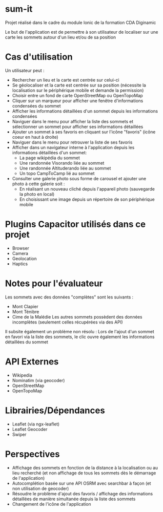 # sum-it
Projet réalisé dans le cadre du module Ionic de la formation CDA Diginamic

Le but de l'application est de permettre à son utilisateur de localiser sur une carte les sommets autour d'un lieu et/ou de sa position
# Cas d'utilisation
Un utilisateur peut :
 - Rechercher un lieu et la carte est centrée sur celui-ci
 - Se géolocaliser et la carte est centrée sur sa position (nécessite la localisation sur le périphérique mobile et demande la permission)
 - Choisir entre un fond de carte OpenStreetMap ou OpenTopoMap
 - Cliquer sur un marqueur pour afficher une fenêtre d'informations condensées du sommet
 - Afficher les informations détaillées d'un sommet depuis les informations condensées
 - Naviguer dans le menu pour afficher la liste des sommets et sélectionner un sommet pour afficher ses informations détaillées
 - Ajouter un sommet à ses favoris en cliquant sur l'icône "favoris" (icône coeur en haut à droite)
 - Naviguer dans le menu pour retrouver la liste de ses favoris
 - Afficher dans un navigateur interne à l'application depuis les informations détaillées d'un sommet:
    - La page wikipédia du sommet
    - Une randonnée Visorando liée au sommet
    - Une randonnée Altituderando liée au sommet
    - Un topo CampToCamp lié au sommet
 - Consulter une galerie photo sous forme de carousel et ajouter une photo à cette galerie soit :
    - En réalisant un nouveau cliché depuis l'appareil photo (sauvegarde la photo en local)
    - En choisissant une image depuis un répertoire de son périphérique mobile

# Plugins Capacitor utilisés dans ce projet
- Browser 
- Camera
- Geolocation
- Haptics

# Notes pour l'évaluateur
Les sommets avec des données "complètes" sont les suivants :
- Mont Clapier
- Mont Ténibre
- Cime de la Malédie
Les autres sommets possèdent des données incomplètes (seulement celles récupérées via des API)

Il subsite également un problème non résolu : Lors de l'ajout d'un sommet en favori via la liste des sommets, le clic ouvre également les informations détaillées du sommet

# API Externes
- Wikipedia
- Nominatim (via geocoder)
- OpenStreetMap
- OpenTopoMap

# Librairies/Dépendances
- Leaflet (via ngx-leaflet)
- Leaflet Geocoder
- Swiper

# Perspectives
- Affichage des sommets en fonction de la distance à la localisation ou au lieu recherché (et non affichage de tous les sommets dès le démarrage de l'application)
- Autocomplétion basée sur une API OSRM avec searchbar à façon (et non utilisation de geocoder)
- Résoudre le problème d'ajout des favoris / affichage des informations détaillées de manière simultanée depuis la liste des sommets
- Changement de l'icône de l'application
